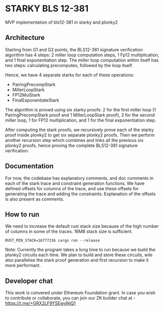 # STARKY BLS 12-381
MVP implementation of bls12-381 in starky and plonky2

## Architecture
Starting from G1 and G2 points, the BLS12-381 signature verification algorithm has 4 steps: 2 miller loop computation steps, 1 Fp12 multiplication, and 1 final exponentiation step.
The miller loop computation within itself has two steps: calculating precomputes, followed by the loop itself.

Hence, we have 4 separate starks for each of these operations:
* PairingPrecompStark
* MillerLoopStark
* FP12MulStark
* FinalExponentiateStark

The algorithm is proved using six starky proofs: 2 for the first miller loop (1 PairingPrecompStark proof and 1 MillerLoopStark proof), 2 for the second miller loop, 1 for FP12 multiplication, and 1 for the final exponentiation step.

After computing the stark proofs, we recursively prove each of the starky proof inside plonky2 to get six separate plonky2 proofs. Then we perform another recursion step which combines and links all the previous six plonky2 proofs, hence proving the complete BLS12-381 signature verification.

## Documentation

For now, the codebase has explanatory comments, and doc comments in each of the stark trace and constraint generation functions. We have defined offsets for columns of the trace, and use these offsets for generating the trace and adding the constraints. Explanation of the offsets is also present as comments.

## How to run

We need to increase the default rust stack size because of the high number of columns in some of the traces. 16MB stack size is sufficient.

`RUST_MIN_STACK=16777216 cargo run --release`

Note: Currently the program takes a long time to run because we build the plonky2 circuits each time. We plan to build and store these circuits, wile also parallelise the stark proof generation and first recursion to make it more performant.

## Developer chat
This work is convered under Ethereum Foundation grant. In case you wish to contribute or collaborate, you can join our ZK builder chat at - https://t.me/+GRX2LF9YSEwyNjQ1
